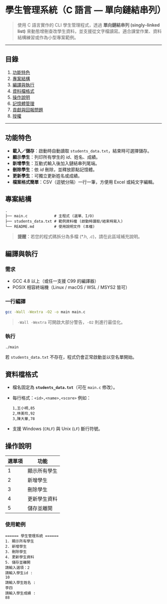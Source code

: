 # 學生管理系統（C 語言 — 單向鏈結串列）

> 使用 C 語言實作的 CLI 學生管理程式，透過 **單向鏈結串列 (singly‑linked list)** 來動態增刪查改學生資料，並支援從文字檔讀寫。適合課堂作業、資料結構練習或作為小型專案範例。

---

## 目錄

1. [功能特色](#功能特色)
2. [專案結構](#專案結構)
3. [編譯與執行](#編譯與執行)
4. [資料檔格式](#資料檔格式)
5. [操作說明](#操作說明)
6. [記憶體管理](#記憶體管理)
7. [貢獻與回報問題](#貢獻與回報問題)
8. [授權](#授權)

---

## 功能特色

* **載入／儲存**：啟動時自動讀取 `students_data.txt`，結束時可選擇儲存。
* **顯示學生**：列印所有學生的 *id*、姓名、成績。
* **新增學生**：互動式輸入後加入鏈結串列尾端。
* **刪除學生**：依 *id* 刪除，並釋放節點記憶體。
* **更新學生**：可獨立更新姓名或成績。
* **檔案格式簡單**：CSV（逗號分隔）一行一筆，方便用 Excel 或純文字編輯。

## 專案結構

```
.
├── main.c            # 主程式 (選單、I/O)
├── students_data.txt # 範例資料檔 (啟動時讀取/結束時寫入)
└── README.md         # 使用說明文件 (本檔)
```

> **提醒**：若您的程式碼拆分為多檔 (\*.h, *.c*)，請在此區域補充說明。

## 編譯與執行

### 需求

* GCC 4.8 以上（或任一支援 C99 的編譯器）
* POSIX 相容終端機（Linux / macOS / WSL / MSYS2 皆可）

### 一行編譯

```bash
gcc -Wall -Wextra -O2 -o main main.c 
```

> `-Wall -Wextra` 可開啟大部分警告，`-O2` 則進行最佳化。

### 執行

```bash
./main
```

若 `students_data.txt` 不存在，程式仍會正常啟動並以空名單開始。

## 資料檔格式

* 檔名固定為 **`students_data.txt`**（可在 `main.c` 修改）。
* 每行格式：`<id>,<name>,<score>` 例如：

  ```
  1,王小明,85
  2,林美玲,92
  3,陳大華,78
  ```
* 支援 Windows (`CRLF`) 與 Unix (`LF`) 斷行符號。

## 操作說明

| 選單項 | 功能     |
| --- | ------ |
| 1   | 顯示所有學生 |
| 2   | 新增學生   |
| 3   | 刪除學生   |
| 4   | 更新學生資料 |
| 5   | 儲存並離開  |

### 使用範例

```text
====== 學生管理系統 ======
1. 顯示所有學生
2. 新增學生
3. 刪除學生
4. 更新學生資料
5. 儲存並離開
請輸入選項：2
請輸入學生id :
10
請輸入學生姓名 :
李四
請輸入學生成績 :
88
```
